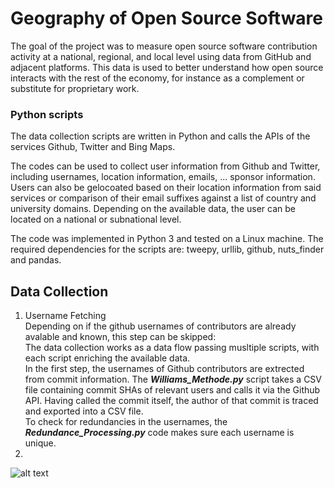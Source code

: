 # Geography of Open Source Software

The goal of the project was to measure open source software contribution activity at a national, regional, and local level using data from GitHub and adjacent platforms. This data is used to better understand how open source interacts with the rest of the economy, for instance as a complement or substitute for proprietary work.


### Python scripts

The data collection scripts are written in Python and calls the APIs of the services Github, Twitter and Bing Maps.

The codes can be used to collect user information from Github and Twitter, including usernames, location information, emails, ... sponsor information. Users can also be gelocoated based on their location information from said services or comparison of their email suffixes against a list of country and university domains. Depending on the available data, the user can be located on a national or subnational level.

The code was implemented in Python 3 and tested on a Linux machine. The required dependencies for the scripts are: tweepy, urllib, github, nuts_finder and pandas.


## Data Collection

1. Username Fetching <br /> Depending on if the github usernames of contributors are already avalable and known, this step can be skipped: <br /> The data collection works as a data flow passing musltiple scripts, with each script enriching the available data. <br /> In the first step, the usernames of Github contributors are extrected from commit information. The **_Williams_Methode.py_** script takes a CSV file containing commit SHAs of relevant users and calls it via the Github API. Having called the commit itself, the author of that commit is traced and exported into a CSV file. <br /> To check for redundancies in the usernames, the **_Redundance_Processing.py_** code makes sure each username is unique.
2. 


 
![alt text](https://github.com/n1tecki/Geography-of-Open-Source-Software/blob/main/DFD.jpg?raw=true)



